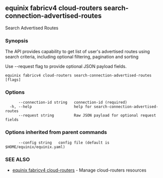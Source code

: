 ## equinix fabricv4 cloud-routers search-connection-advertised-routes

Search Advertised Routes

### Synopsis

The API provides capability to get list of user's advertised routes using search criteria, including optional filtering, pagination and sorting

Use --request flag to provide optional JSON payload fields.

```
equinix fabricv4 cloud-routers search-connection-advertised-routes [flags]
```

### Options

```
      --connection-id string   connection-id (required)
  -h, --help                   help for search-connection-advertised-routes
      --request string         Raw JSON payload for optional request fields
```

### Options inherited from parent commands

```
      --config string   config file (default is $HOME/equinix/equinix.yaml)
```

### SEE ALSO

* [equinix fabricv4 cloud-routers](equinix_fabricv4_cloud-routers.md)	 - Manage cloud-routers resources

